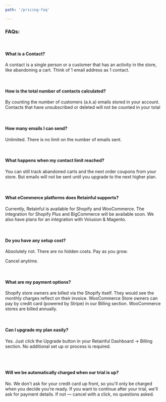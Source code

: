 ```yaml
---
path: '/pricing-faq'

---
```



<div className="included-faq-block">

### FAQs:
    
<row className="justify-content-center">
<column size="6">
<div className="faq-wrapper">

<br>

#### What is a Contact?
A contact is a single person or a customer that has an activity in the store, like abandoning a cart. Think of 1 email address as 1 contact. 

<br>

#### How is the total number of contacts calculated?

By counting the number of customers (a.k.a) emails stored in your account. Contacts that have unsubscribed or deleted will not be counted in your total

<br>

#### How many emails I can send?

Unlimited. There is no limit on the number of emails sent. 

<br>

#### What happens when my contact limit reached?

You can still track abandoned carts and the next order coupons from your store. But emails will not be sent until you upgrade to the next higher plan.

<br>

#### What eCommerce platforms does Retainful supports?
Currently, Retainful is available for Shopify and WooCommerce. The integration for Shopify Plus and BigCommerce will be available soon. We also have plans for an integration with Volusion & Magento.
  
</div>
</column>
<column size="6">
<div className="faq-wrapper">

<br>

#### Do you have any setup cost?

Absolutely not. There are no hidden costs. <span style="display:none;">No annual contracts or commitments.</span> Pay as you grow.

Cancel anytime.

<br>

#### What are my payment options?

Shopify store owners are billed via the Shopify itself. They would see the monthly charges reflect on their invoice. WooCommerce Store owners can pay by credit card (powered by Stripe) in our Billing section. WooCommerce stores are billed annually.

<br>

#### Can I upgrade my plan easily?
Yes. Just click the Upgrade button in your Retainful Dashboard -> Billing section. No additional set up or process is required.

<br>

<span style="display:none;">

#### Can I continue to use the free version ?
Yes. You can continue to use Retainful free version with the limited set of features.

</span>

<br>

#### Will we be automatically charged when our trial is up?
No. We don't ask for your credit card up front, so you'll only be charged when you decide you’re ready. If you want to continue after your trial, we'll ask for payment details. If not — cancel with a click, no questions asked.


</div>
</column>
</row>
</div>